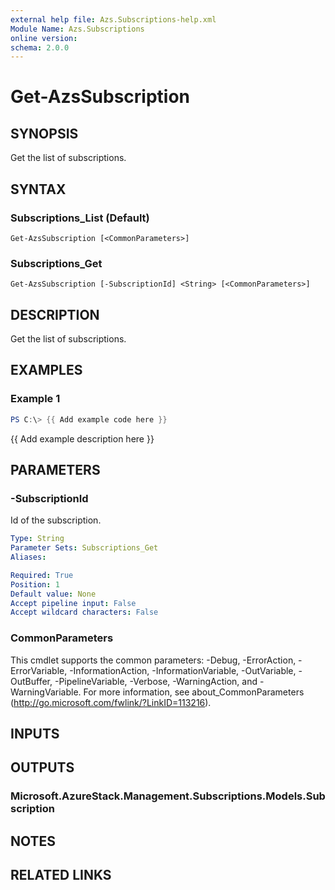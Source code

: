 ```yaml
---
external help file: Azs.Subscriptions-help.xml
Module Name: Azs.Subscriptions
online version:
schema: 2.0.0
---
```


# Get-AzsSubscription

## SYNOPSIS
Get the list of subscriptions.

## SYNTAX

### Subscriptions_List (Default)
```
Get-AzsSubscription [<CommonParameters>]
```

### Subscriptions_Get
```
Get-AzsSubscription [-SubscriptionId] <String> [<CommonParameters>]
```

## DESCRIPTION
Get the list of subscriptions.

## EXAMPLES

### Example 1
```powershell
PS C:\> {{ Add example code here }}
```

{{ Add example description here }}

## PARAMETERS

### -SubscriptionId
Id of the subscription.

```yaml
Type: String
Parameter Sets: Subscriptions_Get
Aliases:

Required: True
Position: 1
Default value: None
Accept pipeline input: False
Accept wildcard characters: False
```

### CommonParameters
This cmdlet supports the common parameters: -Debug, -ErrorAction, -ErrorVariable, -InformationAction, -InformationVariable, -OutVariable, -OutBuffer, -PipelineVariable, -Verbose, -WarningAction, and -WarningVariable.
For more information, see about_CommonParameters (http://go.microsoft.com/fwlink/?LinkID=113216).

## INPUTS

## OUTPUTS

### Microsoft.AzureStack.Management.Subscriptions.Models.Subscription

## NOTES

## RELATED LINKS
